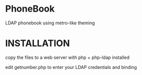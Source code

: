 PhoneBook
=========

LDAP phonebook using metro-like theming


INSTALLATION
============
copy the files to a web server with php + php-ldap installed

edit getnumber.php to enter your LDAP credentials and binding
